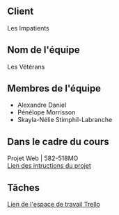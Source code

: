 ## Client
Les Impatients
## Nom de l'équipe
Les Vétérans
## Membres de l'équipe
- Alexandre Daniel
- Pénélope Morrisson
- Skayla-Nélie Stimphil-Labranche
## Dans le cadre du cours
Projet Web | 582-518MO </br>
[Lien des intructions du projet](https://tim-montmorency.com/timdoc/582-518MO/projet/)
## Tâches
[Lien de l'espace de travail Trello](https://trello.com/w/projetsessionaut23)
